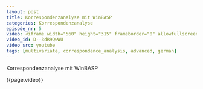 ```yaml
---
layout: post
title: Korrespondenzanalyse mit WinBASP
categories: Korrespondenzanalyse
episode_nr: 5
video: <iframe width="560" height="315" frameborder="0" allowfullscreen="" src="http://www.youtube.com/embed/D--3dR9QwWU"></iframe>
video_id: D--3dR9QwWU
video_src: youtube
tags: [multivariate, correspondence_analysis, advanced, german]
---
```

Korrespondenzanalyse mit WinBASP
<!--more-->
{{page.video}}
